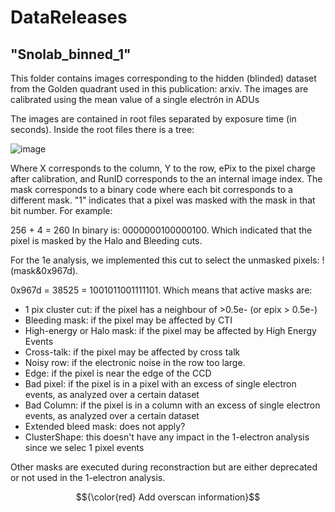 # DataReleases

## "Snolab_binned_1" 

This folder contains images corresponding to the hidden (blinded) dataset from the Golden quadrant used in this publication: arxiv. The images are calibrated using the mean value of a single electrón in ADUs

The images are contained in root files separated by exposure time (in seconds).
Inside the root files there is a tree:

![image](https://github.com/sensei-skipper/DataReleases/assets/64160793/ece15582-35ff-4381-a0bb-0a93f4520bb6)

Where X corresponds to the column, Y to the row, ePix to the pixel charge after calibration, and RunID corresponds to the an internal image index. The mask corresponds to a binary code where each bit corresponds to a different mask. "1" indicates that a pixel was masked with the mask in that bit number. For example:

256 + 4 = 260 In binary is: 0000000100000100. Which indicated that the pixel is masked by the Halo and Bleeding cuts.

For the 1e analysis, we implemented this cut to select the unmasked pixels: !(mask&0x967d). 

0x967d = 38525 = 1001011001111101. Which means that active masks are:

* 1 pix cluster cut: if the pixel has a neighbour of >0.5e- (or epix > 0.5e-)
* Bleeding mask: if the pixel may be affected by CTI
* High-energy or Halo mask: if the pixel may be affected by High Energy Events
* Cross-talk: if the pixel may be affected by cross talk
* Noisy row: if the electronic noise in the row too large.
* Edge: if the pixel is near the edge of the CCD
* Bad pixel: if the pixel is in a pixel with an excess of single electron events, as analyzed over a certain dataset
* Bad Column:  if the pixel is in a column with an excess of single electron events, as analyzed over a certain dataset
* Extended bleed mask: does not apply?
* ClusterShape: this doesn't have any impact in the 1-electron analysis since we selec 1 pixel events

Other masks are executed during reconstraction but are either deprecated or not used in the 1-electron analysis. 

$${\color{red} Add overscan information}$$
